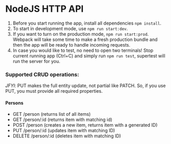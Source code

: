 # NodeJS HTTP API

1. Before you start running the app, install all dependencies `npm install`.
2. To start in development mode, use `npm run start:dev`.
3. If you want to turn on the production mode, `npm run start:prod`. Webpack will take some time to make a fresh production bundle and then the app will be ready to handle incoming requests.
4. In case you would like to test, no need to open two terminals! Stop current running app (Ctrl+C) and simply run `npm run test`, supertest will run the server for you.

### Supported CRUD operations:

*JFYI*: PUT makes the full entity update, not partial like PATCH. So, if you use PUT, you must provide all required properties.

#### Persons
- GET /person (returns list of all items)
- GET /person/:id (returns item with matching id)
- POST /person (creates a new item, returns item with a generated ID)
- PUT /person/:id (updates item with matching ID)
- DELETE /person/:id (deletes item with matching ID)